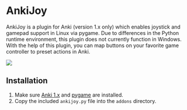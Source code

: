 # AnkiJoy

AnkiJoy is a plugin for Anki (version 1.x only) which enables joystick and gamepad support in Linux via pygame. Due to
differences in the Python runtime environment, this plugin does not currently function in Windows. With the help of this
plugin, you can map buttons on your favorite game controller to preset actions in Anki.

![](https://foosoft.net/projects/ankijoy/img/gamepad.png)

## Installation

1.  Make sure [Anki 1.x](http://ankisrs.net/download/mirror/archive/) and [pygame](http://www.pygame.org/) are installed.
2.  Copy the included `ankijoy.py` file into the `addons` directory.
